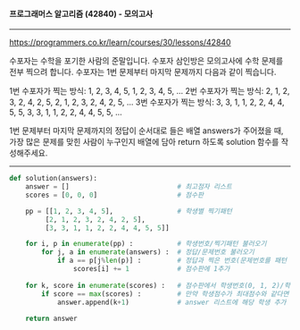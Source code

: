 #### 프로그래머스 알고리즘 (42840) - 모의고사

---

https://programmers.co.kr/learn/courses/30/lessons/42840

수포자는 수학을 포기한 사람의 준말입니다. 수포자 삼인방은 모의고사에 수학 문제를 전부 찍으려 합니다. 수포자는 1번 문제부터 마지막 문제까지 다음과 같이 찍습니다.

1번 수포자가 찍는 방식: 1, 2, 3, 4, 5, 1, 2, 3, 4, 5, ...
2번 수포자가 찍는 방식: 2, 1, 2, 3, 2, 4, 2, 5, 2, 1, 2, 3, 2, 4, 2, 5, ...
3번 수포자가 찍는 방식: 3, 3, 1, 1, 2, 2, 4, 4, 5, 5, 3, 3, 1, 1, 2, 2, 4, 4, 5, 5, ...

1번 문제부터 마지막 문제까지의 정답이 순서대로 들은 배열 answers가 주어졌을 때, 가장 많은 문제를 맞힌 사람이 누구인지 배열에 담아 return 하도록 solution 함수를 작성해주세요.



---



```python
def solution(answers):
    answer = []                           # 최고점자 리스트
    scores = [0, 0, 0]                    # 점수판

    pp = [[1, 2, 3, 4, 5],                # 학생별 찍기패턴
         [2, 1, 2, 3, 2, 4, 2, 5], 
         [3, 3, 1, 1, 2, 2, 4, 4, 5, 5]]

    for i, p in enumerate(pp) :           # 학생번호/찍기패턴 불러오기
        for j, a in enumerate(answers) :  # 정답/문제번호 불러오기
            if a == p[j%len(p)] :         # 정답과 찍은 번호(문제번호를 패턴 수로 나눈 값)이 일치하면
                scores[i] += 1            # 점수판에 1추가
    
    for k, score in enumerate(scores) :   # 점수판에서 학생번호(0, 1, 2)/학생점수 불러오기
        if score == max(scores) :         # 만약 학생점수가 최대점수와 같다면
            answer.append(k+1)            # answer 리스트에 해당 학생 추가
                
    return answer
```
